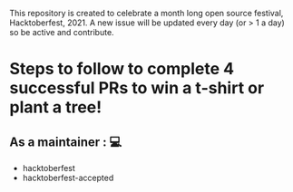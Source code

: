 This repository is created to celebrate a month long open source festival, Hacktoberfest, 2021.
A new issue will be updated every day (or > 1 a day) so be active and contribute.

# Steps to follow to complete 4 successful PRs to win a t-shirt or plant a tree!

 
  
## As a maintainer : 💻

 

 - hacktoberfest
 - hacktoberfest-accepted
 
